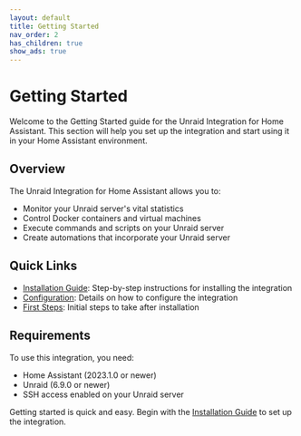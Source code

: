 ```yaml
---
layout: default
title: Getting Started
nav_order: 2
has_children: true
show_ads: true
---
```


# Getting Started

Welcome to the Getting Started guide for the Unraid Integration for Home Assistant. This section will help you set up the integration and start using it in your Home Assistant environment.

## Overview

The Unraid Integration for Home Assistant allows you to:

- Monitor your Unraid server's vital statistics
- Control Docker containers and virtual machines
- Execute commands and scripts on your Unraid server
- Create automations that incorporate your Unraid server

## Quick Links

- [Installation Guide](installation.md): Step-by-step instructions for installing the integration
- [Configuration](configuration.md): Details on how to configure the integration
- [First Steps](first-steps.md): Initial steps to take after installation

## Requirements

To use this integration, you need:

- Home Assistant (2023.1.0 or newer)
- Unraid (6.9.0 or newer)
- SSH access enabled on your Unraid server

Getting started is quick and easy. Begin with the [Installation Guide](installation.md) to set up the integration. 